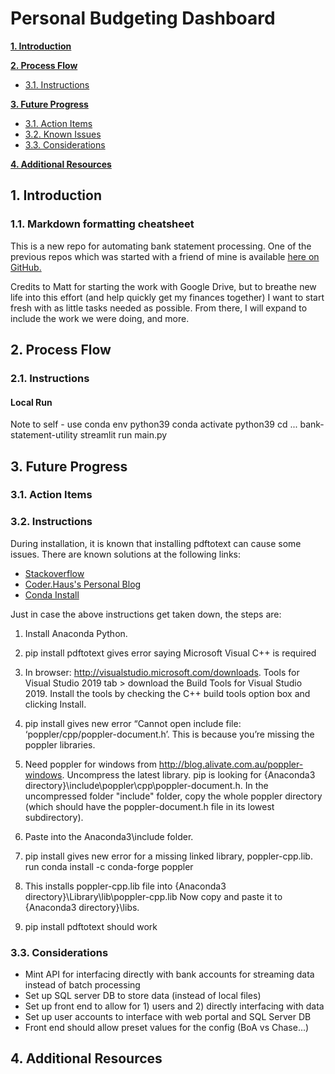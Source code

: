 # Personal Budgeting Dashboard

**[1. Introduction](#introduction)**

**[2. Process Flow](#process-flow)**
   * [3.1. Instructions](#instructions)

**[3. Future Progress](#future-progress)**
   * [3.1. Action Items](#action-items)
   * [3.2. Known Issues](#known-issues)
   * [3.3. Considerations](#considerations)

**[4. Additional Resources](#additional-resources)**


## 1. Introduction <a name="introduction"></a>

### 1.1. Markdown formatting cheatsheet <a name="heading--1-1"></a>

This is a new repo for automating bank statement processing. 
One of the previous repos which was started with a friend of mine
is available [here on GitHub.](https://github.com/mattandersoninf/convert-bank-statement-to-expense-report)

Credits to Matt for starting the work with Google Drive, but to breathe new life 
into this effort (and help quickly get my finances together) I want to start 
fresh with as little tasks needed as possible. From there, I will expand to
include the work we were doing, and more.


## 2. Process Flow <a name="process-flow"></a>

### 2.1. Instructions <a name="instructions"></a>

#### Local Run
Note to self - use conda env python39
conda activate python39
cd ... bank-statement-utility
streamlit run main.py


## 3. Future Progress <a name="future-progress"></a>

### 3.1. Action Items <a name="action-items"></a>

### 3.2. Instructions <a name="known-issues"></a>

During installation, it is known that installing pdftotext can cause some issues. There are known solutions at the following links:
- [Stackoverflow](https://stackoverflow.com/a/58139729)
- [Coder.Haus's Personal Blog](https://coder.haus/2019/09/27/installing-pdftotext-through-pip-on-windows-10/)
- [Conda Install](https://docs.conda.io/projects/conda/en/latest/user-guide/install/index.html)

Just in case the above instructions get taken down, the steps are:

1) Install Anaconda Python. 

2) pip install pdftotext gives error saying Microsoft Visual C++ is required

3) In browser: http://visualstudio.microsoft.com/downloads. 
Tools for Visual Studio 2019 tab > download the Build Tools for Visual Studio 2019. 
   Install the tools by checking the C++ build tools option box and clicking Install.

4) pip install gives new error “Cannot open include file: ‘poppler/cpp/poppler-document.h’. 
   This is because you’re missing the poppler libraries.

5) Need poppler for windows from http://blog.alivate.com.au/poppler-windows. 
   Uncompress the latest library. pip is looking for 
   {Anaconda3 directory}\include\poppler\cpp\poppler-document.h. 
   In the uncompressed folder "include" folder, copy the whole poppler directory (which should
   have the poppler-document.h file in its lowest subdirectory). 
   

6) Paste into the Anaconda3\include folder.

7) pip install gives new error for a missing linked library, poppler-cpp.lib. 
   run conda install -c conda-forge poppler

8) This installs poppler-cpp.lib file into {Anaconda3 directory}\Library\lib\poppler-cpp.lib 
   Now copy and paste it to {Anaconda3 directory}\libs.

9) pip install pdftotext should work

### 3.3. Considerations <a name="considerations"></a>
- Mint API for interfacing directly with bank accounts for streaming data instead of batch processing
- Set up SQL server DB to store data (instead of local files)
- Set up front end to allow for 1) users and 2) directly interfacing with data
- Set up user accounts to interface with web portal and SQL Server DB
- Front end should allow preset values for the config (BoA vs Chase...)

## 4. Additional Resources <a name="additional-resources"></a>
